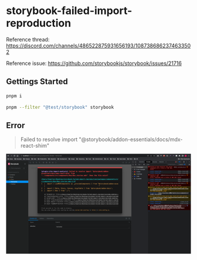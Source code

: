 # storybook-failed-import-reproduction

Reference thread: https://discord.com/channels/486522875931656193/1087386862374633502

Reference issue: https://github.com/storybookjs/storybook/issues/21716

## Gettings Started

```bash
pnpm i
```

```bash
pnpm --filter "@test/storybook" storybook
```

## Error

> Failed to resolve import "@storybook/addon-essentials/docs/mdx-react-shim"

![Failed to resolve import "@storybook/addon-essentials/docs/mdx-react-shim" Screenshot](./error-screenshot.png)
